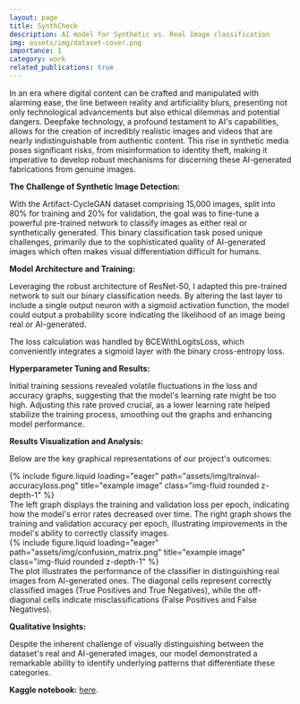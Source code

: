 ```yaml
---
layout: page
title: SynthCheck
description: AI model for Synthetic vs. Real Image classification
img: assets/img/dataset-cover.png
importance: 1
category: work
related_publications: true
---
```


In an era where digital content can be crafted and manipulated with alarming ease, the line between reality and artificiality blurs, presenting not only technological advancements but also ethical dilemmas and potential dangers. Deepfake technology, a profound testament to AI's capabilities, allows for the creation of incredibly realistic images and videos that are nearly indistinguishable from authentic content. This rise in synthetic media poses significant risks, from misinformation to identity theft, making it imperative to develop robust mechanisms for discerning these AI-generated fabrications from genuine images.

<b>The Challenge of Synthetic Image Detection:</b>

With the Artifact-CycleGAN dataset comprising 15,000 images, split into 80% for training and 20% for validation, the goal was to fine-tune a powerful pre-trained network to classify images as either real or synthetically generated. This binary classification task posed unique challenges, primarily due to the sophisticated quality of AI-generated images which often makes visual differentiation difficult for humans.

<b>Model Architecture and Training:</b>

Leveraging the robust architecture of ResNet-50, I adapted this pre-trained network to suit our binary classification needs. By altering the last layer to include a single output neuron with a sigmoid activation function, the model could output a probability score indicating the likelihood of an image being real or AI-generated.

The loss calculation was handled by BCEWithLogitsLoss, which conveniently integrates a sigmoid layer with the binary cross-entropy loss.

<b>Hyperparameter Tuning and Results:</b>

Initial training sessions revealed volatile fluctuations in the loss and accuracy graphs, suggesting that the model's learning rate might be too high. Adjusting this rate proved crucial, as a lower learning rate helped stabilize the training process, smoothing out the graphs and enhancing model performance.

<b>Results Visualization and Analysis:</b>

Below are the key graphical representations of our project's outcomes:

<div class="row">
    <div class="col-sm mt-3 mt-md-0">
        {% include figure.liquid loading="eager" path="assets/img/trainval-accuracyloss.png" title="example image" class="img-fluid rounded z-depth-1" %}
    </div>
</div>

<div class="caption">
The left graph displays the training and validation loss per epoch, indicating how the model's error rates decreased over time. The right graph shows the training and validation accuracy per epoch, illustrating improvements in the model's ability to correctly classify images.
</div>

<div class="row">
    <div class="col-sm mt-3 mt-md-0">
        {% include figure.liquid loading="eager" path="assets/img/confusion_matrix.png" title="example image" class="img-fluid rounded z-depth-1" %}
    </div>
</div>
<div class="caption">
The plot illustrates the performance of the classifier in distinguishing real images from AI-generated ones. The diagonal cells represent correctly classified images (True Positives and True Negatives), while the off-diagonal cells indicate misclassifications (False Positives and False Negatives).
</div>

<b>Qualitative Insights:</b>

Despite the inherent challenge of visually distinguishing between the dataset's real and AI-generated images, our model demonstrated a remarkable ability to identify underlying patterns that differentiate these categories.

<b>Kaggle notebook:</b> <a href="https://www.kaggle.com/code/mithildamani/synthcheck/">here</a>.